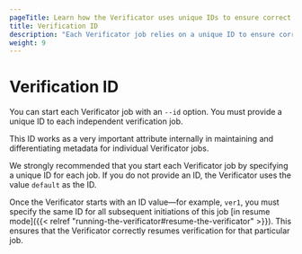 ```yaml
---
pageTitle: Learn how the Verificator uses unique IDs to ensure correct verification
title: Verification ID
description: "Each Verificator job relies on a unique ID to ensure correct verification."
weight: 9
---
```


# Verification ID
You can start each Verificator job with an `--id` option. You must provide a unique ID to each independent verification job. 

This ID works as a very important attribute internally in maintaining and differentiating metadata for individual Verificator jobs.

We strongly recommended that you start each Verificator job by specifying a unique ID for each job. If you do not provide an ID, the Verificator uses the value `default` as the ID.

Once the Verificator starts with an ID value—for example, `ver1`, you must specify the same ID for all subsequent initiations of this job [in resume mode]({{< relref "running-the-verificator#resume-the-verificator" >}}). This ensures that the Verificator correctly resumes verification for that particular job. 